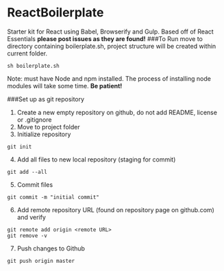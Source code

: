 # ReactBoilerplate
Starter kit for React using Babel, Browserify and Gulp. Based off of React Essentials
**please post issues as they are found!**
###To Run
move to directory containing boilerplate.sh, project structure will be created within current folder.
```
sh boilerplate.sh
```
Note: must have Node and npm installed. The process of installing node modules will take some time. **Be patient!**

###Set up as git repository
1. Create a new empty repository on github, do not add README, license or .gitignore
2. Move to project folder
3. Initialize repository
```
git init
```
4. Add all files to new local repository (staging for commit)
```
git add --all
```
5. Commit files
```
git commit -m "initial commit"
```
6. Add remote repository URL (found on repository page on github.com) and verify
```
git remote add origin <remote URL>
git remove -v
```
7. Push changes to Github
```
git push origin master
```
